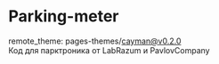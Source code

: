 # Parking-meter  
remote_theme: pages-themes/cayman@v0.2.0  
Код для парктроника от LabRazum и PavlovCompany
